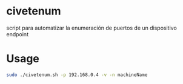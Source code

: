 # civetenum
script para automatizar la enumeración de puertos de un dispositivo endpoint

# Usage

```bash
sudo ./civetenum.sh -p 192.168.0.4 -v -n machineName
```

